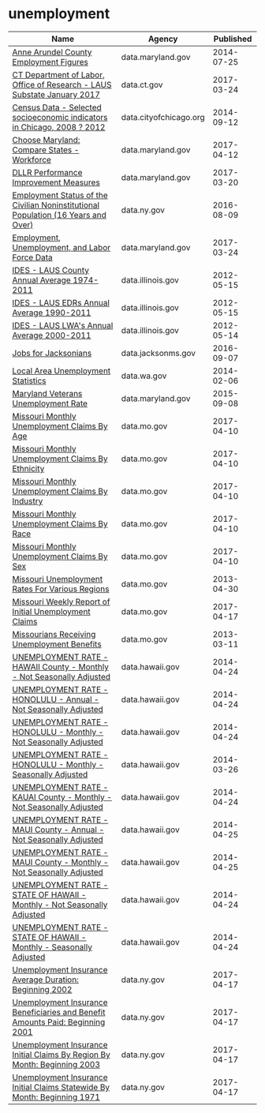 # unemployment

Name | Agency | Published
---- | ---- | ---------
[Anne Arundel County Employment Figures](../socrata/8du4-um8y.md) | data.maryland.gov | 2014-07-25
[CT Department of Labor, Office of Research - LAUS Substate January 2017](../socrata/nfe2-aprv.md) | data.ct.gov | 2017-03-24
[Census Data - Selected socioeconomic indicators in Chicago, 2008 ? 2012](../socrata/kn9c-c2s2.md) | data.cityofchicago.org | 2014-09-12
[Choose Maryland: Compare States - Workforce](../socrata/5esm-neyf.md) | data.maryland.gov | 2017-04-12
[DLLR Performance Improvement Measures](../socrata/7m66-dvnt.md) | data.maryland.gov | 2017-03-20
[Employment Status of the Civilian Noninstitutional Population (16 Years and Over)](../socrata/wkup-gbbg.md) | data.ny.gov | 2016-08-09
[Employment, Unemployment, and Labor Force Data](../socrata/ub9y-b3wy.md) | data.maryland.gov | 2017-03-24
[IDES - LAUS County Annual Average 1974-2011](../socrata/mesy-sktx.md) | data.illinois.gov | 2012-05-15
[IDES - LAUS EDRs Annual Average 1990-2011](../socrata/jrpc-cqi9.md) | data.illinois.gov | 2012-05-15
[IDES - LAUS LWA's Annual Average 2000-2011](../socrata/j4e8-4cec.md) | data.illinois.gov | 2012-05-14
[Jobs for Jacksonians](../socrata/fj2t-2ps5.md) | data.jacksonms.gov | 2016-09-07
[Local Area Unemployment Statistics](../socrata/ak95-mjh9.md) | data.wa.gov | 2014-02-06
[Maryland Veterans Unemployment Rate](../socrata/prxf-ppu5.md) | data.maryland.gov | 2015-09-08
[Missouri Monthly Unemployment Claims By Age](../socrata/5tqh-2x4m.md) | data.mo.gov | 2017-04-10
[Missouri Monthly Unemployment Claims By Ethnicity](../socrata/xm42-6a8n.md) | data.mo.gov | 2017-04-10
[Missouri Monthly Unemployment Claims By Industry](../socrata/cj66-t7xq.md) | data.mo.gov | 2017-04-10
[Missouri Monthly Unemployment Claims By Race](../socrata/cq57-7qrb.md) | data.mo.gov | 2017-04-10
[Missouri Monthly Unemployment Claims By Sex](../socrata/4v5t-4kqk.md) | data.mo.gov | 2017-04-10
[Missouri Unemployment Rates For Various Regions](../socrata/uaxb-77vv.md) | data.mo.gov | 2013-04-30
[Missouri Weekly Report of Initial Unemployment Claims](../socrata/qet9-8yam.md) | data.mo.gov | 2017-04-17
[Missourians Receiving Unemployment Benefits](../socrata/uite-mset.md) | data.mo.gov | 2013-03-11
[UNEMPLOYMENT RATE - HAWAII County - Monthly - Not Seasonally Adjusted](../socrata/fwib-3htg.md) | data.hawaii.gov | 2014-04-24
[UNEMPLOYMENT RATE - HONOLULU - Annual - Not Seasonally Adjusted](../socrata/jgtk-zvs5.md) | data.hawaii.gov | 2014-04-24
[UNEMPLOYMENT RATE - HONOLULU - Monthly - Not Seasonally Adjusted](../socrata/8djr-dj7q.md) | data.hawaii.gov | 2014-04-24
[UNEMPLOYMENT RATE - HONOLULU - Monthly - Seasonally Adjusted](../socrata/8hbh-6di9.md) | data.hawaii.gov | 2014-03-26
[UNEMPLOYMENT RATE - KAUAI County - Monthly - Not Seasonally Adjusted](../socrata/cieb-g5na.md) | data.hawaii.gov | 2014-04-24
[UNEMPLOYMENT RATE - MAUI County - Annual - Not Seasonally Adjusted](../socrata/gydz-g9uw.md) | data.hawaii.gov | 2014-04-25
[UNEMPLOYMENT RATE - MAUI County - Monthly - Not Seasonally Adjusted](../socrata/xhzq-4bun.md) | data.hawaii.gov | 2014-04-25
[UNEMPLOYMENT RATE - STATE OF HAWAII - Monthly - Not Seasonally Adjusted](../socrata/skx5-9dam.md) | data.hawaii.gov | 2014-04-24
[UNEMPLOYMENT RATE - STATE OF HAWAII - Monthly - Seasonally Adjusted](../socrata/qxej-k2af.md) | data.hawaii.gov | 2014-04-24
[Unemployment Insurance Average Duration: Beginning 2002](../socrata/qkrk-6v78.md) | data.ny.gov | 2017-04-17
[Unemployment Insurance Beneficiaries and Benefit Amounts Paid: Beginning 2001](../socrata/xbjp-8sra.md) | data.ny.gov | 2017-04-17
[Unemployment Insurance Initial Claims By Region By Month: Beginning 2003](../socrata/w34r-gwfk.md) | data.ny.gov | 2017-04-17
[Unemployment Insurance Initial Claims Statewide By Month: Beginning 1971](../socrata/ns8z-xewg.md) | data.ny.gov | 2017-04-17

